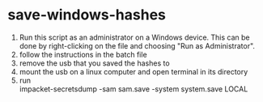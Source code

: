 # save-windows-hashes
1. Run this script as an administrator on a Windows device. This can be done by right-clicking on the file and choosing "Run as Administrator".
2. follow the instructions in the batch file
3. remove the usb that you saved the hashes to
4. mount the usb on a linux computer and open terminal in its directory
5. run <section>impacket-secretsdump -sam sam.save -system system.save LOCAL</section>
